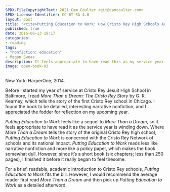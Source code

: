 ```yaml
---
SPDX-FileCopyrightText: 2021 Cam Coulter <git@camcoulter.com>
SPDX-License-Identifier: CC-BY-SA-4.0
layout: post
title: "<cite>Putting Education to Work: How Cristo Rey High Schools Are Transforming Urban Education</cite> by Megan Sweas"
published: true
date: 2016-06-13 19:17
categories:
- reading
tags:
- "nonfiction: education"
- Megan Sweas
description: It feels appropriate to have read this as my service year is winding down.
image: open-book-03
---
```


<p class="bookinfo">New York: HarperOne, 2014.</p>

Before I started my year of service at Cristo Rey Jesuit High School in Baltimore, I read <cite>More Than a Dream: The Cristo Rey Story</cite> by G. R. Kearney, which tells the story of the first Cristo Rey school in Chicago. I found the book to be detailed, interesting narrative nonfiction, and I appreciated the fodder for reflection on my upcoming year.

<cite>Putting Education to Work</cite> feels like a sequel to <cite>More Than a Dream</cite>, so it feels appropriate to have read it as the service year is winding down. Where <cite>More Than a Dream</cite> tells the story of the original Cristo Rey high school, <cite>Putting Education to Work</cite> is concerned with the Cristo Rey Network of schools and its national impact. <cite>Putting Education to Work</cite> reads less like narrative nonfiction and more like a policy paper, which makes the book somewhat dull. However, since it’s a short book (six chapters; less than 250 pages), I finished it before it really began to feel tiresome.

For a brief, readable, academic introduction to Cristo Rey schools, <cite>Putting Education to Work</cite> fits the bill. However, I would recommend the average reader first read <cite>More Than a Dream</cite> and then pick up <cite>Putting Education to Work</cite> as a detailed afterword.
